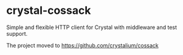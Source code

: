 # crystal-cossack
Simple and flexible HTTP client for Crystal with middleware and test support.

The project moved to https://github.com/crystalium/cossack
